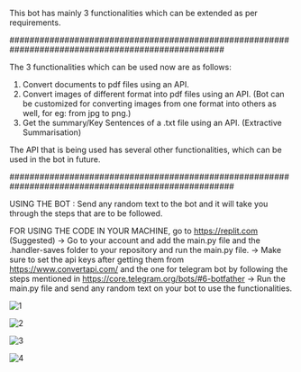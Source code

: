 This bot has mainly 3 functionalities which can be extended as per requirements.

###################################################################################################

The 3 functionalities which can be used now are as follows:
1. Convert documents to pdf files using an API.
2. Convert images of different format into pdf files using an API. (Bot can be customized for converting images from one format into others as well, for eg: from jpg to png.)
3. Get the summary/Key Sentences of a .txt file using an API. (Extractive Summarisation)

The API that is being used has several other functionalities, which can be used in the bot in future.

#####################################################################################################

USING THE BOT : Send any random text to the bot and it will take you through the steps that are to be followed.

FOR USING THE CODE IN YOUR MACHINE, go to https://replit.com (Suggested)
-> Go to your account and add the main.py file and the .handler-saves folder to your repository and run the main.py file.
-> Make sure to set the api keys after getting them from https://www.convertapi.com/ and the one for telegram bot by following the steps mentioned in       https://core.telegram.org/bots/#6-botfather
-> Run the main.py file and send any random text on your bot to use the functionalities.

![1](https://user-images.githubusercontent.com/80626053/125193867-5e37e980-e26c-11eb-94aa-aa1bf90500ed.png)

![2](https://user-images.githubusercontent.com/80626053/125193903-84f62000-e26c-11eb-8b6c-26bd5606aa23.png)

![3](https://user-images.githubusercontent.com/80626053/125193908-89223d80-e26c-11eb-8acb-11920d33b878.png)

![4](https://user-images.githubusercontent.com/80626053/125193910-8c1d2e00-e26c-11eb-8c52-1ce8cc5ca76f.png)
